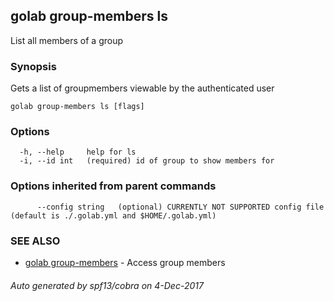 ## golab group-members ls

List all members of a group

### Synopsis


Gets a list of groupmembers viewable by the authenticated user

```
golab group-members ls [flags]
```

### Options

```
  -h, --help     help for ls
  -i, --id int   (required) id of group to show members for
```

### Options inherited from parent commands

```
      --config string   (optional) CURRENTLY NOT SUPPORTED config file (default is ./.golab.yml and $HOME/.golab.yml)
```

### SEE ALSO
* [golab group-members](golab_group-members.md)	 - Access group members

###### Auto generated by spf13/cobra on 4-Dec-2017
